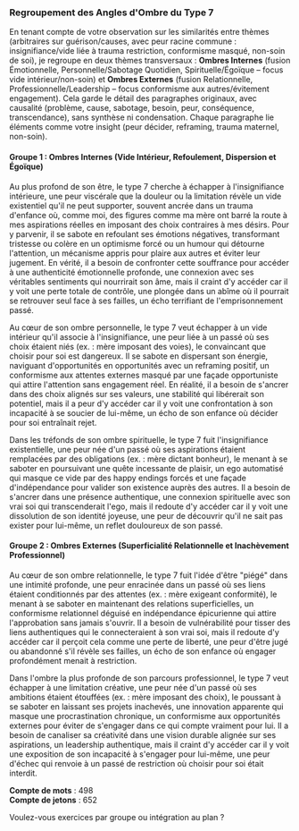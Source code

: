 ### Regroupement des Angles d'Ombre du Type 7

En tenant compte de votre observation sur les similarités entre thèmes (arbitraires sur guérison/causes, avec peur racine commune : insignifiance/vide liée à trauma restriction, conformisme masqué, non-soin de soi), je regroupe en deux thèmes transversaux : **Ombres Internes** (fusion Émotionnelle, Personnelle/Sabotage Quotidien, Spirituelle/Égoïque – focus vide intérieur/non-soin) et **Ombres Externes** (fusion Relationnelle, Professionnelle/Leadership – focus conformisme aux autres/évitement engagement). Cela garde le détail des paragraphes originaux, avec causalité (problème, cause, sabotage, besoin, peur, conséquence, transcendance), sans synthèse ni condensation. Chaque paragraphe lie éléments comme votre insight (peur décider, reframing, trauma maternel, non-soin).

#### Groupe 1 : Ombres Internes (Vide Intérieur, Refoulement, Dispersion et Égoïque)
Au plus profond de son être, le type 7 cherche à échapper à l'insignifiance intérieure, une peur viscérale que la douleur ou la limitation révèle un vide existentiel qu'il ne peut supporter, souvent ancrée dans un trauma d'enfance où, comme moi, des figures comme ma mère ont barré la route à mes aspirations réelles en imposant des choix contraires à mes désirs. Pour y parvenir, il se sabote en refoulant ses émotions négatives, transformant tristesse ou colère en un optimisme forcé ou un humour qui détourne l'attention, un mécanisme appris pour plaire aux autres et éviter leur jugement. En vérité, il a besoin de confronter cette souffrance pour accéder à une authenticité émotionnelle profonde, une connexion avec ses véritables sentiments qui nourrirait son âme, mais il craint d'y accéder car il y voit une perte totale de contrôle, une plongée dans un abîme où il pourrait se retrouver seul face à ses failles, un écho terrifiant de l'emprisonnement passé.

Au cœur de son ombre personnelle, le type 7 veut échapper à un vide intérieur qu'il associe à l'insignifiance, une peur liée à un passé où ses choix étaient niés (ex. : mère imposant des voies), le convaincant que choisir pour soi est dangereux. Il se sabote en dispersant son énergie, naviguant d'opportunités en opportunités avec un reframing positif, un conformisme aux attentes externes masqué par une façade opportuniste qui attire l'attention sans engagement réel. En réalité, il a besoin de s'ancrer dans des choix alignés sur ses valeurs, une stabilité qui libérerait son potentiel, mais il a peur d'y accéder car il y voit une confrontation à son incapacité à se soucier de lui-même, un écho de son enfance où décider pour soi entraînait rejet.

Dans les tréfonds de son ombre spirituelle, le type 7 fuit l'insignifiance existentielle, une peur née d'un passé où ses aspirations étaient remplacées par des obligations (ex. : mère dictant bonheur), le menant à se saboter en poursuivant une quête incessante de plaisir, un ego automatisé qui masque ce vide par des happy endings forcés et une façade d'indépendance pour valider son existence auprès des autres. Il a besoin de s'ancrer dans une présence authentique, une connexion spirituelle avec son vrai soi qui transcenderait l'ego, mais il redoute d'y accéder car il y voit une dissolution de son identité joyeuse, une peur de découvrir qu'il ne sait pas exister pour lui-même, un reflet douloureux de son passé.

#### Groupe 2 : Ombres Externes (Superficialité Relationnelle et Inachèvement Professionnel)
Au cœur de son ombre relationnelle, le type 7 fuit l'idée d'être "piégé" dans une intimité profonde, une peur enracinée dans un passé où ses liens étaient conditionnés par des attentes (ex. : mère exigeant conformité), le menant à se saboter en maintenant des relations superficielles, un conformisme relationnel déguisé en indépendance épicurienne qui attire l'approbation sans jamais s'ouvrir. Il a besoin de vulnérabilité pour tisser des liens authentiques qui le connecteraient à son vrai soi, mais il redoute d'y accéder car il perçoit cela comme une perte de liberté, une peur d'être jugé ou abandonné s'il révèle ses failles, un écho de son enfance où engager profondément menait à restriction.

Dans l'ombre la plus profonde de son parcours professionnel, le type 7 veut échapper à une limitation créative, une peur née d'un passé où ses ambitions étaient étouffées (ex. : mère imposant des choix), le poussant à se saboter en laissant ses projets inachevés, une innovation apparente qui masque une procrastination chronique, un conformisme aux opportunités externes pour éviter de s'engager dans ce qui compte vraiment pour lui. Il a besoin de canaliser sa créativité dans une vision durable alignée sur ses aspirations, un leadership authentique, mais il craint d'y accéder car il y voit une exposition de son incapacité à s'engager pour lui-même, une peur d'échec qui renvoie à un passé de restriction où choisir pour soi était interdit.

**Compte de mots** : 498  
**Compte de jetons** : 652  

Voulez-vous exercices par groupe ou intégration au plan ?